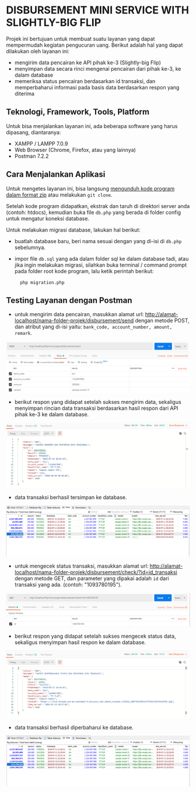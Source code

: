 DISBURSEMENT MINI SERVICE WITH SLIGHTLY-BIG FLIP
================

Projek ini bertujuan untuk membuat suatu layanan yang dapat mempermudah kegiatan pengucuran uang. Berikut adalah hal yang dapat dilakukan oleh layanan ini:

* mengirim data pencairan ke API pihak ke-3 (Slightly-big Flip)
* menyimpan data secara rinci mengenai pencairan dari pihak ke-3, ke dalam database
* memeriksa status pencairan berdasarkan id transaksi, dan memperbaharui informasi pada basis data berdasarkan respon yang diterima

## Teknologi, Framework, Tools, Platform ##

Untuk bisa menjalankan layanan ini, ada beberapa software yang harus dipasang, diantaranya:

* XAMPP / LAMPP 7.0.9
* Web Browser (Chrome, Firefox, atau yang lainnya)
* Postman 7.2.2 

## Cara Menjalankan Aplikasi ##

Untuk mengetes layanan ini, bisa langsung [mengunduh kode program dalam format zip](https://github.com/gama9595/disbursement-mini-project/archive/master.zip) atau melakukan `git clone`.

Setelah kode program didapatkan, ekstrak dan taruh di direktori server anda (contoh: htdocs), kemudian buka file `db.php` yang berada di folder config untuk mengatur koneksi database.

Untuk melakukan migrasi database, lakukan hal berikut:

* buatlah database baru, beri nama sesuai dengan yang di-isi di `db.php` sebelumnya. 

* impor file `db.sql` yang ada dalam folder sql ke dalam database tadi, atau jika ingin melakukan migrasi, silahkan buka terminal / command prompt pada folder root kode program, lalu ketik perintah berikut:

        php migration.php


## Testing Layanan dengan Postman ##

* untuk mengirim data pencairan, masukkan alamat url: [http://alamat-localhost/nama-folder-projek/disbursement/send](http://alamat-localhost/nama-folder-projek/disbursement/send) dengan metode POST, dan atribut yang di-isi yaitu: `bank_code, account_number, amount, remark`. 

![Kirim Data](ss/test1.png)


* berikut respon yang didapat setelah sukses mengirim data, sekaligus menyimpan rincian data transaksi berdasarkan hasil respon dari API pihak ke-3 ke dalam database.

![Respon Berhasil](ss/test2.png)


* data transaksi berhasil tersimpan ke database.

![Berhasil Tersimpan](ss/test3.png)


* untuk mengecek status transaksi, masukkan alamat url: [http://alamat-localhost/nama-folder-projek/disbursement/check/?id=id_transaksi](http://alamat-localhost/nama-folder-projek/disbursement/check/?id=id_transaksi) dengan metode GET, dan parameter yang dipakai adalah `id` dari transaksi yang ada. (contoh: "1093780195").

![Cek Status](ss/test4.png)


* berikut respon yang didapat setelah sukses mengecek status data, sekaligus menyimpan hasil respon ke dalam database.

![Respon Berhasil](ss/test5.png)


* data transaksi berhasil diperbaharui ke database.

![Berhasil Diperbaharui](ss/test6.png)


